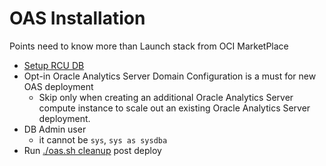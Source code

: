 # OAS Installation
Points need to know more than Launch stack from OCI MarketPlace
- [Setup RCU DB](https://github.com/davidkhala/oracle-PaaS-collection/blob/main/analytic/OAS/RCU.md#setup-on-oci)
-  Opt-in Oracle Analytics Server Domain Configuration is a must for new OAS deployment
    - Skip only when creating an additional Oracle Analytics Server compute instance to scale out an existing Oracle Analytics Server deployment.
- DB Admin user
    - it cannot be `sys`, `sys as sysdba`
- Run [./oas.sh cleanup](https://github.com/davidkhala/oracle-PaaS-collection/blob/main/analytic/OAS/oas.sh) post deploy 

